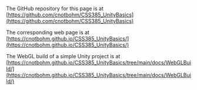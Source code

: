 The GitHub repository for this page is at [https://github.com/cnotbohm/CSS385_UnityBasics](https://github.com/cnotbohm/CSS385_UnityBasics) 

The corresponding web page is at [https://cnotbohm.github.io/CSS385_UnityBasics/](https://cnotbohm.github.io/CSS385_UnityBasics/)

The WebGL build of a simple Unity project is at [https://cnotbohm.github.io/CSS385_UnityBasics/tree/main/docs/WebGLBuild/](https://cnotbohm.github.io/CSS385_UnityBasics/tree/main/docs/WebGLBuild/)
